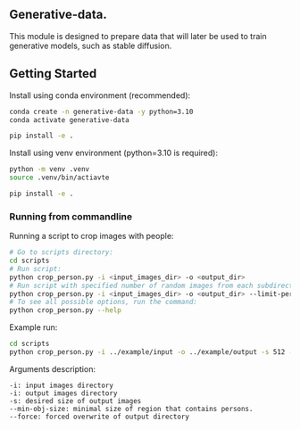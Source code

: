 ## Generative-data.

This module is designed to prepare data that will later be used to train generative models, such as stable diffusion.

## Getting Started

Install using conda environment (recommended):

```bash
conda create -n generative-data -y python=3.10
conda activate generative-data

pip install -e .
```

Install using venv environment (python=3.10 is required):

```bash
python -m venv .venv
source .venv/bin/actiavte

pip install -e .
```
### Running from commandline

Running a script to crop images with people:
```bash
# Go to scripts directory:
cd scripts
# Run script:
python crop_person.py -i <input_images_dir> -o <output_dir>
# Run script with specified number of random images from each subdirectory
python crop_person.py -i <input_images_dir> -o <output_dir> --limit-per-subdir <number>
# To see all possible options, run the command:
python crop_person.py --help
```
Example run:
```bash
cd scripts
python crop_person.py -i ../example/input -o ../example/output -s 512 --min-obj-size 256 --force
```
Arguments description:
```
-i: input images directory
-i: output images directory
-s: desired size of output images
--min-obj-size: minimal size of region that contains persons.
--force: forced overwrite of output directory
```

